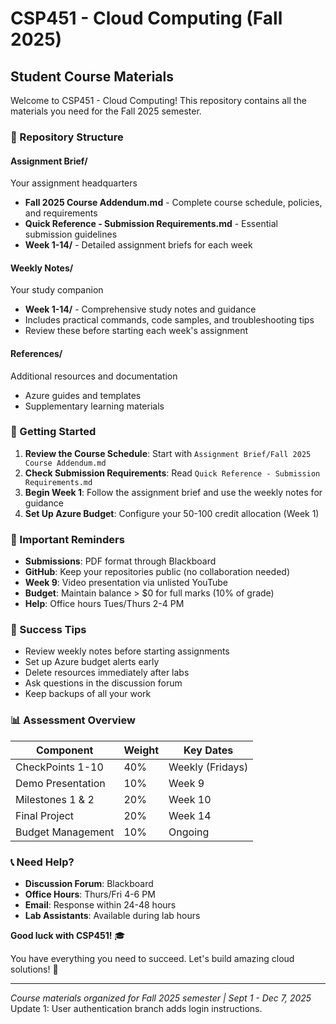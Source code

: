 # CSP451 - Cloud Computing (Fall 2025)
## Student Course Materials

Welcome to CSP451 - Cloud Computing! This repository contains all the materials you need for the Fall 2025 semester.

### 📁 Repository Structure

#### **Assignment Brief/** 
Your assignment headquarters
- **Fall 2025 Course Addendum.md** - Complete course schedule, policies, and requirements
- **Quick Reference - Submission Requirements.md** - Essential submission guidelines
- **Week 1-14/** - Detailed assignment briefs for each week

#### **Weekly Notes/**
Your study companion
- **Week 1-14/** - Comprehensive study notes and guidance
- Includes practical commands, code samples, and troubleshooting tips
- Review these before starting each week's assignment

#### **References/**
Additional resources and documentation
- Azure guides and templates
- Supplementary learning materials

### 🎯 Getting Started

1. **Review the Course Schedule**: Start with `Assignment Brief/Fall 2025 Course Addendum.md`
2. **Check Submission Requirements**: Read `Quick Reference - Submission Requirements.md`
3. **Begin Week 1**: Follow the assignment brief and use the weekly notes for guidance
4. **Set Up Azure Budget**: Configure your 50-100 credit allocation (Week 1)

### 📝 Important Reminders

- **Submissions**: PDF format through Blackboard
- **GitHub**: Keep your repositories public (no collaboration needed)
- **Week 9**: Video presentation via unlisted YouTube
- **Budget**: Maintain balance > $0 for full marks (10% of grade)
- **Help**: Office hours Tues/Thurs 2-4 PM

### 🚀 Success Tips

- Review weekly notes before starting assignments
- Set up Azure budget alerts early
- Delete resources immediately after labs
- Ask questions in the discussion forum
- Keep backups of all your work

### 📊 Assessment Overview

| Component | Weight | Key Dates |
|-----------|--------|-----------|
| CheckPoints 1-10 | 40% | Weekly (Fridays) |
| Demo Presentation | 10% | Week 9 |
| Milestones 1 & 2 | 20% | Week 10 |
| Final Project | 20% | Week 14 |
| Budget Management | 10% | Ongoing |

### 📞 Need Help?

- **Discussion Forum**: Blackboard
- **Office Hours**: Thurs/Fri 4-6 PM
- **Email**: Response within 24-48 hours
- **Lab Assistants**: Available during lab hours

**Good luck with CSP451!** 🎓

You have everything you need to succeed. Let's build amazing cloud solutions! 🚀

---

*Course materials organized for Fall 2025 semester | Sept 1 - Dec 7, 2025*
Update 1: User authentication branch adds login instructions.
